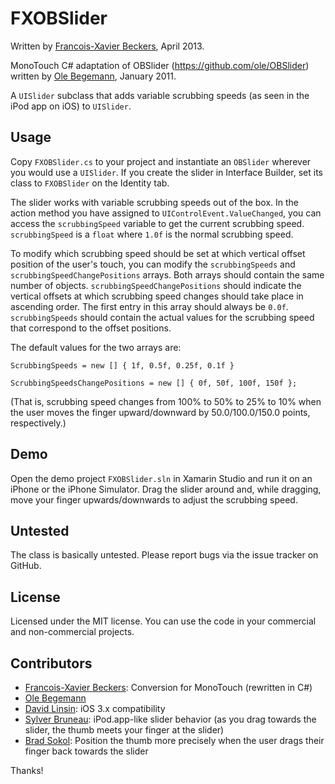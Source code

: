 # FXOBSlider

Written by [Francois-Xavier Beckers](http://fxbeckers.com), April 2013.

MonoTouch C# adaptation of OBSlider (https://github.com/ole/OBSlider) written by [Ole Begemann](http://oleb.net), January 2011.

A `UISlider` subclass that adds variable scrubbing speeds (as seen in the iPod app on iOS) to `UISlider`.


## Usage

Copy `FXOBSlider.cs` to your project and instantiate an `OBSlider` wherever you would use a `UISlider`. If you create the slider in Interface Builder, set its class to `FXOBSlider` on the Identity tab.

The slider works with variable scrubbing speeds out of the box. In the action method you have assigned to `UIControlEvent.ValueChanged`, you can access the `scrubbingSpeed` variable to get the current scrubbing speed. `scrubbingSpeed` is a `float` where `1.0f` is the normal scrubbing speed.

To modify which scrubbing speed should be set at which vertical offset position of the user's touch, you can modify the `scrubbingSpeeds` and `scrubbingSpeedChangePositions` arrays. Both arrays should contain the same number of objects. `scrubbingSpeedChangePositions` should indicate the vertical offsets at which scrubbing speed changes should take place in ascending order. The first entry in this array should always be `0.0f`. `scrubbingSpeeds` should contain the actual values for the scrubbing speed that correspond to the offset positions.

The default values for the two arrays are:

    ScrubbingSpeeds = new [] { 1f, 0.5f, 0.25f, 0.1f }

    ScrubbingSpeedsChangePositions = new [] { 0f, 50f, 100f, 150f };

(That is, scrubbing speed changes from 100% to 50% to 25% to 10% when the user moves the finger upward/downward by 50.0/100.0/150.0 points, respectively.)

## Demo

Open the demo project `FXOBSlider.sln` in Xamarin Studio and run it on an iPhone or the iPhone Simulator. Drag the slider around and, while dragging, move your finger upwards/downwards to adjust the scrubbing speed.


## Untested

The class is basically untested. Please report bugs via the issue tracker on GitHub.


## License

Licensed under the MIT license. You can use the code in your commercial and non-commercial projects.

## Contributors

* [Francois-Xavier Beckers](https://github.com/fxbeckers): Conversion for MonoTouch (rewritten in C#)
* [Ole Begemann](https://github.com/ole)
* [David Linsin](https://github.com/dlinsin): iOS 3.x compatibility
* [Sylver Bruneau](https://github.com/sylverb): iPod.app-like slider behavior (as you drag towards the slider, the thumb meets your finger at the slider)
* [Brad Sokol](https://github.com/bradsokol): Position the thumb more precisely when the user drags their finger back towards the slider

Thanks!